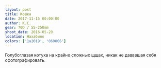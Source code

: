 ```yaml
---
layout: post
title: Кошка
date: 2017-11-15 00:00:00
author: К.С.
gear: 70D / 55-250mm
shoot_date: 2016-05-20
location: Нахабино
colors: ['1a2019', '060806']
---
```

Голубоглазая котуха на крайне сложных щщах, никак не дававшая себя сфотографировать.
